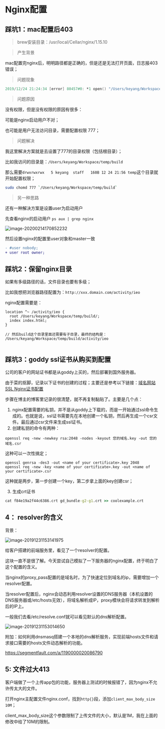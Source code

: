 # Nginx配置

## 踩坑1：mac配置后403

> brew安装目录：/usr/local/Cellar/nginx/1.15.10

> 产生背景

mac配置完nginx后，明明路径都是正确的，但是还是无法打开页面，日志报403错误；

> 问题现象

```verilog
2019/12/24 21:24:34 [error] 80457#0: *1 open() "/Users/keyang/Workspace/temp/build/manifest.json" failed (13: Permission denied), client: 127.0.0.1, server: www.asproex.com
```

> 问题原因

没有权限，但是没有权限的原因有很多：

可能是nginx启动用户不对；

也可能是用户无法访问目录，需要配置权限 777；

> 问题解决

我这里解决方案就是去设置了777的目录权限（包括根目录）；

比如我访问的目录是：`/Users/keyang/Workspace/temp/build`

那么需要`drwxrwxrwx   5 keyang  staff   160B 12 24 21:56 temp`这个目录就开始配置权限；

```bash
sudo chomd 777 `/Users/keyang/Workspace/temp/build`
```



> 另一种思路

还有一种解决方案是设置user为启动用户

先查看nginx的启动用户 `ps aux | grep nginx`

![image-20200214170852232](https://ipic-coda.oss-cn-beijing.aliyuncs.com/2020-02-14-090852.png)

然后设置nginx的配置里user对象和master一致

```diff
- #user nobody;
+ user root owner;
```





## 踩坑2：保留nginx目录

如果有多级路径的话，文件目录也要有多级；

比如我想把浏览器路径配置为：`http://xxx.domain.com/activity/ieo `

nginx配置需要是：

```nginx
location ^~ /activity/ieo {
  root /Users/keyang/Workspace/temp/build/;
  index index.html;
}

// 然后build这个目录里面还需要有子目录，最终的结构是：
/Users/keyang/Workspace/temp/build/activity/ieo
            
```



## 踩坑3：goddy ssl证书从购买到配置

公司的客户的网站证书都是从goddy上买的，然后部署到国外服务器。

由于菜的抠脚，记录以下证书的创建的过程；主要还是参考以下链接：[域名网站 SSL Nginx证书配置](https://blog.csdn.net/weixin_38109191/article/details/98479353)

步骤在博主的博客里记录的很清楚，就不再复制黏贴了。主要是几个点：

1. nginx配置需要的私钥，并不是从goddy上下载的，而是一开始通过ssl命令生成的。也就是说，ssl证书需要先在本地创建一个私钥，然后再生成一个csr文件。最后通过csr文件来生成ssl证书。
2. 创建私钥的命令有两种：

```shell
openssl req -new -newkey rsa:2048 -nodes -keyout 您的域名.key -out 您的域名.csr
```

这种可以一次性搞定；

```shell
openssl genrsa -des3 -out <name of your certificate>.key 2048
openssl req -new -key <name of your certificate>.key -out <name of your certificate>.csr
```

这种就是两步，第一步创建一个key，第二步拿上面的key创建csr；

3. 生成crt证书

```cmd
cat f84e19a2f44c6386.crt gd_bundle-g2-g1.crt >> coolexample.crt
```



## 4： resolver的含义

背景：

![image-20191231153141975](https://ipic-coda.oss-cn-beijing.aliyuncs.com/2020-04-20-062918.png)

给客户搭建的前端服务里，看见了一个resolver的配置。

这块一直不是很了解。今天尝试自己模拟了一下服务器的nginx配置，终于明白了这个配置的含义。



当nginx的proxy_pass配置的是域名时，为了快速定位到域名的ip，需要增加一个resolver配置。

当resolver配置后，nginx会动态利用resolver设置的DNS服务器（本机设置的DNS服务器或/etc/hosts无效），将域名解析成IP，proxy模块会将请求转发到解析后的IP上。

一般我们去看/etc/resolve.conf就可以看见默认的dns解析配置。



![image-20191231153014650](https://ipic-coda.oss-cn-beijing.aliyuncs.com/2019-12-31-073015.png)







附加：如何利用dnsmasq搭建一个本地的dns解析服务，实现前端hosts文件和请求接口需要的hosts文件动态解析的功能。

https://segmentfault.com/a/1190000020086790





## 5: 文件过大413

客户端做了一个上传app包的功能，服务器上测试的时候报错了，因为nginx不允许传太大的文件。

打开nginx主配置文件nginx.conf，找到`http{}`段，添加`client_max_body_size 10M`；

client_max_body_size这个参数限制了上传文件的大小，默认是1M，我在上面的修改中给了10M的限制。